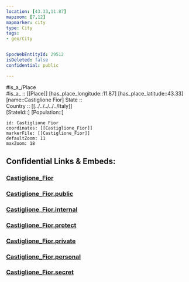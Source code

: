 ```yaml
---
location: [43.33,11.87] 
mapzoom: [7,12] 
mapmarker: city 
type: City
tags:
- geo/City


SpocWebEntityId: 29512
isDeleted: false
confidential: public

---
```

#is_a_/Place  
#is_a_ :: [[Place]] 
[has_place_longitude::11.87] 
[has_place_latitude::43.33] 
[name::Castiglione Fior] 
State ::  
Country :: [[../../../../../Italy]]  
[StateId::] 
[Population::] 



```leaflet
id: Castiglione Fior
coordinates: [[Castiglione_Fior]] 
markerFile: [[Castiglione_Fior]] 
defaultZoom: 11 
maxZoom: 18
```


## Confidential Links & Embeds: 

### [Castiglione_Fior](/_Standards/Earth/Continent/Europe/Europe~South/Italy/regions~Italy/Tuscany/Arezzo.Province/City/Castiglione_Fior.md) 

### [Castiglione_Fior.public](/_public/Earth/Continent/Europe/Europe~South/Italy/regions~Italy/Tuscany/Arezzo.Province/City/Castiglione_Fior.public.md) 

### [Castiglione_Fior.internal](/_internal/Earth/Continent/Europe/Europe~South/Italy/regions~Italy/Tuscany/Arezzo.Province/City/Castiglione_Fior.internal.md) 

### [Castiglione_Fior.protect](/_protect/Earth/Continent/Europe/Europe~South/Italy/regions~Italy/Tuscany/Arezzo.Province/City/Castiglione_Fior.protect.md) 

### [Castiglione_Fior.private](/_private/Earth/Continent/Europe/Europe~South/Italy/regions~Italy/Tuscany/Arezzo.Province/City/Castiglione_Fior.private.md) 

### [Castiglione_Fior.personal](/_personal/Earth/Continent/Europe/Europe~South/Italy/regions~Italy/Tuscany/Arezzo.Province/City/Castiglione_Fior.personal.md) 

### [Castiglione_Fior.secret](/_secret/Earth/Continent/Europe/Europe~South/Italy/regions~Italy/Tuscany/Arezzo.Province/City/Castiglione_Fior.secret.md)

